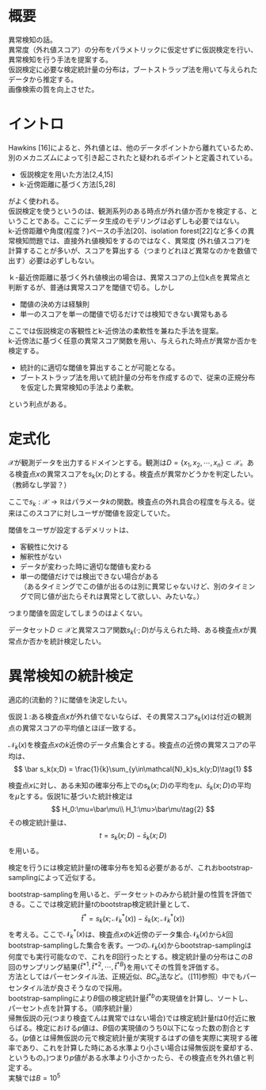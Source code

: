 # 概要
異常検知の話。<br>
異常度（外れ値スコア）の分布をパラメトリックに仮定せずに仮説検定を行い、異常検知を行う手法を提案する。<br>
仮説検定に必要な検定統計量の分布は，ブートストラップ法を用いて与えられたデータから推定する。<br>
画像検索の質を向上させた。

# イントロ
Hawkins [16]によると、外れ値とは、他のデータポイントから離れているため、別のメカニズムによって引き起こされたと疑われるポイントと定義されている。
- 仮説検定を用いた方法[2,4,15]
- k-近傍距離に基づく方法[5,28]

がよく使われる。<br>
仮説検定を使うというのは、観測系列のある時点が外れ値か否かを検定する、ということである。ここにデータ生成のモデリングは必ずしも必要ではない。<br>
k-近傍距離や角度(程度？)ベースの手法[20]、isolation forest[22]など多くの異常検知問題では、直接外れ値検知をするのではなく、異常度 (外れ値スコア)を計算することが多いが、スコアを算出する（つまりどれほど異常なのかを数値で出す）必要は必ずしもない。

ｋ-最近傍距離に基づく外れ値検出の場合は、異常スコアの上位k点を異常点と判断するが、普通は異常スコアを閾値で切る。しかし
- 閾値の決め方は経験則
- 単一のスコアを単一の閾値で切るだけでは検知できない異常もある

ここでは仮説検定の客観性とk-近傍法の柔軟性を兼ねた手法を提案。<br>
k-近傍法に基づく任意の異常スコア関数を用い、与えられた時点が異常か否かを検定する。
- 統計的に適切な閾値を算出することが可能となる。
- ブートストラップ法を用いて統計量の分布を作成するので、従来の正規分布を仮定した異常検知の手法より柔軟。

という利点がある。

# 定式化
$\mathcal{X}$が観測データを出力するドメインとする。観測は$D=\{x_1,x_2,\cdots,x_n\}\subset\mathcal{X}$。ある検査点$x$の異常スコアを$s_k(x;D)$とする。検査点が異常かどうかを判定したい。（教師なし学習？）

ここで$s_k:\mathcal{X}\rightarrow\mathbb{R}$はパラメータ$k$の関数。検査点の外れ具合の程度を与える。従来はこのスコアに対しユーザが閾値を設定していた。

閾値をユーザが設定するデメリットは、
- 客観性に欠ける
- 解釈性がない
- データが変わった時に適切な閾値も変わる
- 単一の閾値だけでは検出できない場合がある<br>（あるタイミングでこの値が出るのは別に異常じゃないけど、別のタイミングで同じ値が出たらそれは異常として欲しい、みたいな。）

つまり閾値を固定してしまうのはよくない。

データセット$D\subset\mathcal{X}$と異常スコア関数$s_k(\cdot;D)$が与えられた時、ある検査点$x$が異常点か否かを統計検定したい。

# 異常検知の統計検定
適応的(流動的？)に閾値を決定したい。

仮説１:ある検査点$x$が外れ値でないならば、その異常スコア$s_k(x)$は付近の観測点の異常スコアの平均値とほぼ一致する。

$\mathcal{N}_k(x)$を検査点$x$の$k$近傍のデータ点集合とする。検査点の近傍の異常スコアの平均は、
$$
\bar s_k(x;D) = \frac{1}{k}\sum_{y\in\mathcal{N}_k}s_k(y;D)\tag{1}
$$

検査点$x$に対し、ある未知の確率分布上での$s_k(x;D)$の平均を$\mu$、$\bar s_k(x;D)$の平均を$\bar\mu$とする。仮説1に基づいた統計検定は
$$
H_0:\mu=\bar\mu\\
H_1:\mu>\bar\mu\tag{2}
$$
その検定統計量は、
$$
t=s_k(x;D) - \bar s_k(x;D)\tag{3}
$$
を用いる。

検定を行うには検定統計量$t$の確率分布を知る必要があるが、これおbootstrap-samplingによって近似する。

bootstrap-samplingを用いると、データセットのみから統計量の性質を評価できる。ここでは検定統計量$t$のbootstrap検定統計量として、
$$
\hat t^{\ast} = s_k(x;\mathcal{N}_k^{\ast}(x))-\bar s_k(x;\mathcal{N}_k^{\ast}(x))\tag{4}
$$
を考える。ここで$\mathcal{N}_k^{\ast}(x)$は、検査点$x$の$k$近傍のデータ集合$\mathcal{N}_k(x)$から$k$回bootstrap-samplingした集合を表す。一つの$\mathcal{N}_k(x)$からbootstrap-samplingは何度でも実行可能なので、これを$B$回行ったとする。検定統計量の分布はこの$B$回のサンプリング結果$\{\hat t^{\ast1},\hat t^{\ast2},\cdots,\hat t^{\ast B}\}$を用いてその性質を評価する。<br>
方法としてはパーセンタイル法、正規近似、$BC_a$法など。（[11]参照）中でもパーセンタイル法が良さそうなので採用。<br>
bootstrap-samplingにより$B$個の検定統計量$\hat t^{\ast b}$の実現値を計算し、ソートし、パーセント点を計算する。（順序統計量）<br>
帰無仮説の元(つまり検査てんは異常ではない場合)では検定統計量$t$は$0$付近に散らばる。検定における$p$値は、$B$個の実現値のうち$0$以下になった数の割合とする。($p$値とは帰無仮説の元で検定統計量が実現するはずの値を実際に実現する確率であり、これを計算した時にある水準より小さい場合は帰無仮説を棄却する、というもの。)つまり$p$値がある水準より小さかったら、その検査点を外れ値と判定する。<br>
実験では$B=10^5$